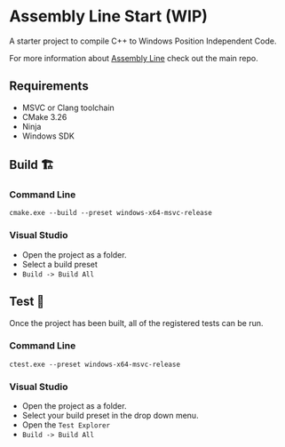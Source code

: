 # Assembly Line Start (WIP)
A starter project to compile C++ to Windows Position Independent Code.

For more information about [Assembly Line](https://github.com/robleh/assemblyline)
check out the main repo.

## Requirements
- MSVC or Clang toolchain
- CMake 3.26
- Ninja
- Windows SDK

## Build 🏗️
### Command Line
```console
cmake.exe --build --preset windows-x64-msvc-release
```

### Visual Studio
- Open the project as a folder.
- Select a build preset
- `Build -> Build All`

## Test 🧪
Once the project has been built, all of the registered tests can be run.

### Command Line
```console
ctest.exe --preset windows-x64-msvc-release
```

### Visual Studio
- Open the project as a folder.
- Select your build preset in the drop down menu.
- Open the `Test Explorer`
- `Build -> Build All`
